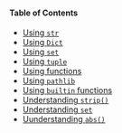 #### Table of Contents

- [Using `str`](../using-python/using-str/using-str.md)
- [Using `Dict`](../using-python/using-dict/using-dict.md)
- [Using `set`](../using-python/using-set/using-set.md)
- [Using `tuple`](../using-python/using-tuple/using-tuple.md)
- [Using functions](../using-python/using-functions/using-functions.md)
- [Using `pathlib`](../using-python/using-pathlib/using-pathlib.md)
- [Using `builtin` functions](../using-python/using-builtin-functions/using-builtin-functions.md)
- [Understanding `strip()`](../using-python/understanding-strip/understand-strip().md)
- [Understanding `set`](../using-python/understanding-set/understanding-set.md)
- [Uunderstanding `abs()`](../using-python/understanding-abs()/understanding-abs().md)
